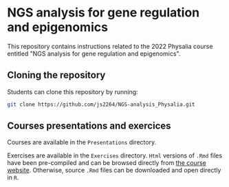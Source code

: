 # NGS analysis for gene regulation and epigenomics

This repository contains instructions related to the 2022 Physalia course entitled "NGS analysis for gene regulation and epigenomics". 

## Cloning the repository

Students can clone this repository by running: 

```sh
git clone https://github.com/js2264/NGS-analysis_Physalia.git
```

## Courses presentations and exercices 

Courses are available in the `Presentations` directory.  

Exercises are available in the `Exercises` directory. `Html` versions of `.Rmd` files have been pre-compiled and can be browsed directly from [the course website](https://js2264.github.io/NGS-analysis_Physalia/index.html). Otherwise, source `.Rmd` files can be downloaded and open directly in `R`.